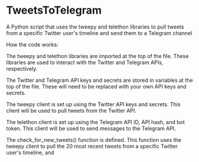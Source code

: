 # TweetsToTelegram
A Python script that uses the tweepy and telethon libraries to pull tweets from a specific Twitter user's timeline and send them to a Telegram channel


How the code works:

The tweepy and telethon libraries are imported at the top of the file. These libraries are used to interact with the Twitter and Telegram APIs, respectively.

The Twitter and Telegram API keys and secrets are stored in variables at the top of the file. These will need to be replaced with your own API keys and secrets.

The tweepy client is set up using the Twitter API keys and secrets. This client will be used to pull tweets from the Twitter API.

The telethon client is set up using the Telegram API ID, API hash, and bot token. This client will be used to send messages to the Telegram API.

The check_for_new_tweets() function is defined. This function uses the tweepy client to pull the 20 most recent tweets from a specific Twitter user's timeline, and
